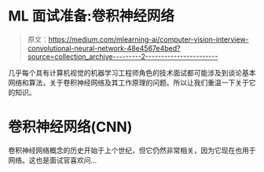 # ML 面试准备:卷积神经网络

> 原文：<https://medium.com/mlearning-ai/computer-vision-interview-convolutional-neural-network-48e4567e4bed?source=collection_archive---------2----------------------->

几乎每个具有计算机视觉的机器学习工程师角色的技术面试都可能涉及到谈论基本网络和算法，关于卷积神经网络及其工作原理的问题。所以让我们重温一下关于它的知识。

# **卷积神经网络(CNN)**

卷积神经网络概念的历史开始于上个世纪，但它仍然非常相关，因为它现在也用于网络。这也是面试官喜欢问…